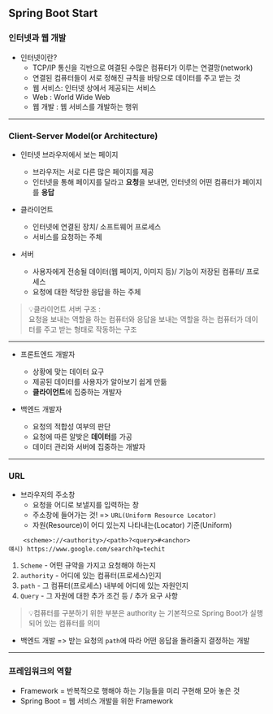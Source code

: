 ## Spring Boot Start
### 인터넷과 웹 개발
- 인터넷이란?
  - TCP/IP 통신을 긱반으로 여결된 수많은 컴퓨터가 이루는 연결망(network)
  - 연결된 컴퓨터들이 서로 정해진 규칙을 바탕으로 데이터를 주고 받는 것
  - 웹 서비스: 인터넷 상에서 제공되는 서비스
  - Web : World Wide Web
  - 웹 개발 : 웹 서비스를 개발하는 행위
---
### Client-Server Model(or Architecture)
- 인터넷 브라우저에서 보는 페이지
  - 브라우저는 서로 다른 많은 페이지를 제공
  - 인터넷을 통해 페이지를 달라고 **요청**을 보내면, 인터넷의 어떤 컴퓨터가 페이지를 **응답**   


- 클라이언트
  - 인터넷에 연결된 장치/ 소프트웨어 프로세스
  - 서비스를 요청하는 주체


- 서버
  - 사용자에게 전송될 데이터(웹 페이지, 이미지 등)/ 기능이 저장된 컴퓨터/ 프로세스
  - 요청에 대한 적당한 응답을 하는 주체


> 💡클라이언트 서버 구조 :    
> 요청을 보내는 역할을 하는 컴퓨터와 응답을 보내는 역할을 하는 컴퓨터가
> 데이터를 주고 받는 형태로 작동하는 구조

---
- 프론트엔드 개발자
  - 상황에 맞는 데이터 요구
  - 제공된 데이터를 사용자가 알아보기 쉽게 만듦
  - **클라이언트**에 집중하는 개발자


- 백엔드 개발자
  - 요청의 적합성 여부의 판단
  - 요청에 따른 알밪은 **데이터**를 가공
  - 데이터 관리와 서버에 집중하는 개발자
---
### URL
- 브라우저의 주소창
  - 요청을 어디로 보낼지를 입력하는 창
  - 주소창에 들어가는 것! => `URL(Uniform Resource Locator)`
  - 자원(Resource)이 어디 있는지 나타내는(Locator) 기준(Uniform)
```text
    <scheme>://<authority>/<path>?<query>#<anchor>
얘시) https://www.google.com/search?q=techit
```
1. `Scheme` - 어떤 규약을 가지고 요청해야 하는지
2. `authority` - 어디에 있는 컴퓨터(프로세스)인지
3. `path` - 그 컴퓨터(프로세스) 내부에 어디에 있는 자원인지
4. `Query` - 그 자원에 대한 추가 조건 등 / 추가 요구 사항

> 💡컴퓨터를 구분하기 위한 부분은 authority 는 기본적으로 Spring Boot가 실행되어 있는 컴퓨터를 의미


- 백엔드 개발 => 받는 요청의 `path`에 따라 어떤 응답을 돌려줄지 결정하는 개발
---
### 프레임워크의 역할
- Framework = 반복적으로 행해야 하는 기능들을 미리 구현해 모아 놓은 것
- Spring Boot = 웹 서비스 개발을 위한 Framework